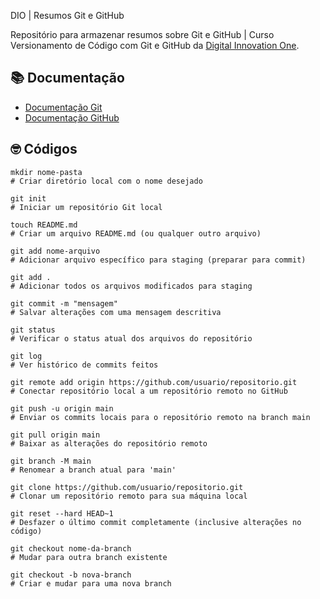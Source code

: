 DIO | Resumos Git e GitHub

Repositório para armazenar resumos sobre Git e GitHub | Curso Versionamento de Código com Git e GitHub da [Digital Innovation One](https://www.dio.me).

## 📚 Documentação

* [Documentação Git](https://git-scm.com/docs/git/pt_BR)
* [Documentação GitHub](https://docs.github.com/)

## 🤓 Códigos

```
mkdir nome-pasta
# Criar diretório local com o nome desejado
```

```
git init
# Iniciar um repositório Git local
```

```
touch README.md
# Criar um arquivo README.md (ou qualquer outro arquivo)
```

```
git add nome-arquivo
# Adicionar arquivo específico para staging (preparar para commit)
```

```
git add .
# Adicionar todos os arquivos modificados para staging
```

```
git commit -m "mensagem"
# Salvar alterações com uma mensagem descritiva
```

```
git status
# Verificar o status atual dos arquivos do repositório
```

```
git log
# Ver histórico de commits feitos
```

```
git remote add origin https://github.com/usuario/repositorio.git
# Conectar repositório local a um repositório remoto no GitHub
```

```
git push -u origin main
# Enviar os commits locais para o repositório remoto na branch main
```

```
git pull origin main
# Baixar as alterações do repositório remoto
```

```
git branch -M main
# Renomear a branch atual para 'main'
```

```
git clone https://github.com/usuario/repositorio.git
# Clonar um repositório remoto para sua máquina local
```

```
git reset --hard HEAD~1
# Desfazer o último commit completamente (inclusive alterações no código)
```

```
git checkout nome-da-branch
# Mudar para outra branch existente
```

```
git checkout -b nova-branch
# Criar e mudar para uma nova branch
```

